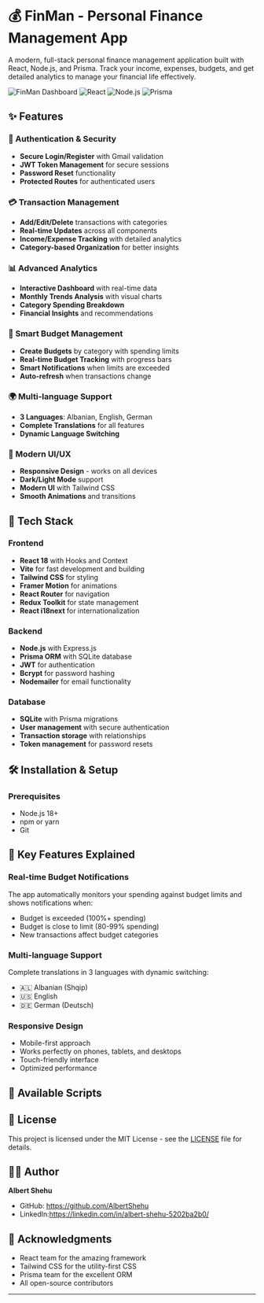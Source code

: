 # 💰 FinMan - Personal Finance Management App

A modern, full-stack personal finance management application built with React, Node.js, and Prisma. Track your income, expenses, budgets, and get detailed analytics to manage your financial life effectively.

![FinMan Dashboard](https://img.shields.io/badge/Status-Production%20Ready-brightgreen)
![React](https://img.shields.io/badge/React-18.2.0-blue)
![Node.js](https://img.shields.io/badge/Node.js-18.0.0-green)
![Prisma](https://img.shields.io/badge/Prisma-5.0.0-purple)

## ✨ Features

### 🔐 Authentication & Security
- **Secure Login/Register** with Gmail validation
- **JWT Token Management** for secure sessions
- **Password Reset** functionality
- **Protected Routes** for authenticated users

### 💳 Transaction Management
- **Add/Edit/Delete** transactions with categories
- **Real-time Updates** across all components
- **Income/Expense Tracking** with detailed analytics
- **Category-based Organization** for better insights

### 📊 Advanced Analytics
- **Interactive Dashboard** with real-time data
- **Monthly Trends Analysis** with visual charts
- **Category Spending Breakdown** 
- **Financial Insights** and recommendations

### 🎯 Smart Budget Management
- **Create Budgets** by category with spending limits
- **Real-time Budget Tracking** with progress bars
- **Smart Notifications** when limits are exceeded
- **Auto-refresh** when transactions change

### 🌍 Multi-language Support
- **3 Languages**: Albanian, English, German
- **Complete Translations** for all features
- **Dynamic Language Switching**

### 📱 Modern UI/UX
- **Responsive Design** - works on all devices
- **Dark/Light Mode** support
- **Modern UI** with Tailwind CSS
- **Smooth Animations** and transitions

## 🚀 Tech Stack

### Frontend
- **React 18** with Hooks and Context
- **Vite** for fast development and building
- **Tailwind CSS** for styling
- **Framer Motion** for animations
- **React Router** for navigation
- **Redux Toolkit** for state management
- **React i18next** for internationalization

### Backend
- **Node.js** with Express.js
- **Prisma ORM** with SQLite database
- **JWT** for authentication
- **Bcrypt** for password hashing
- **Nodemailer** for email functionality

### Database
- **SQLite** with Prisma migrations
- **User management** with secure authentication
- **Transaction storage** with relationships
- **Token management** for password resets

## 🛠️ Installation & Setup

### Prerequisites
- Node.js 18+ 
- npm or yarn
- Git

## 🎯 Key Features Explained

### Real-time Budget Notifications
The app automatically monitors your spending against budget limits and shows notifications when:
- Budget is exceeded (100%+ spending)
- Budget is close to limit (80-99% spending)
- New transactions affect budget categories

### Multi-language Support
Complete translations in 3 languages with dynamic switching:
- 🇦🇱 Albanian (Shqip)
- 🇺🇸 English
- 🇩🇪 German (Deutsch)

### Responsive Design
- Mobile-first approach
- Works perfectly on phones, tablets, and desktops
- Touch-friendly interface
- Optimized performance

## 🔧 Available Scripts


## 📄 License

This project is licensed under the MIT License - see the [LICENSE](LICENSE) file for details.

## 👨‍💻 Author

**Albert Shehu**
- GitHub: https://github.com/AlbertShehu
- LinkedIn:https://linkedin.com/in/albert-shehu-5202ba2b0/

## 🙏 Acknowledgments

- React team for the amazing framework
- Tailwind CSS for the utility-first CSS
- Prisma team for the excellent ORM
- All open-source contributors

---

